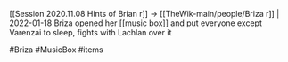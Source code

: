 ---
---

[[Session 2020.11.08 Hints of Brian r]] -> [[TheWik-main/people/Briza r]] | 2022-01-18
Briza opened her [[music box]] and put everyone except Varenzai to sleep, fights with Lachlan over it

#Briza #MusicBox #items 